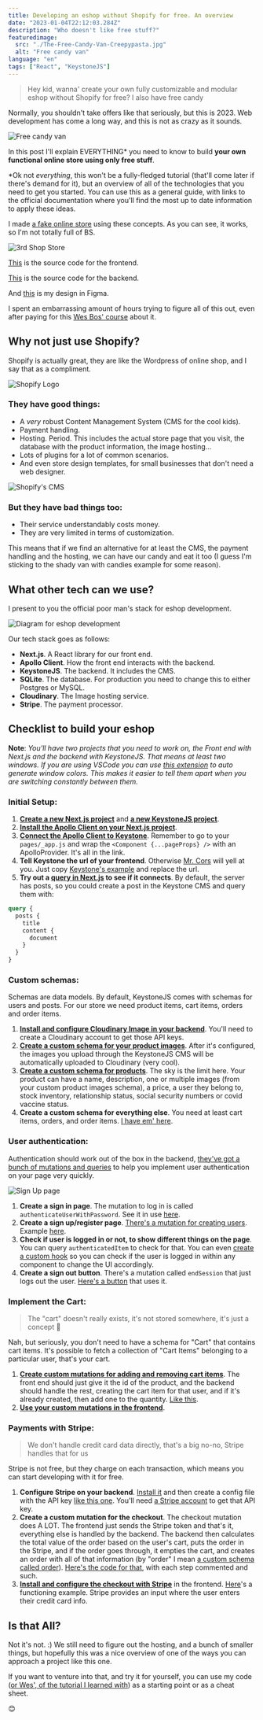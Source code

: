 ```yaml
---
title: Developing an eshop without Shopify for free. An overview
date: "2023-01-04T22:12:03.284Z"
description: "Who doesn't like free stuff?"
featuredimage:
  src: "./The-Free-Candy-Van-Creepypasta.jpg"
  alt: "Free candy van"
language: "en"
tags: ["React", "KeystoneJS"]
---
```


> Hey kid, wanna' create your own fully customizable and modular eshop without
> Shopify for free? I also have free candy

Normally, you shouldn't take offers like that seriously, but this is 2023. Web development has come a long way, and this is not as crazy as it sounds.

![Free candy van](./The-Free-Candy-Van-Creepypasta.jpg "Hey, are you alone? Want some candy?")

In this post I'll explain EVERYTHING* you need to know to build **your own functional online store using only free stuff**.

\*Ok not *everything*, this won't be a fully-fledged tutorial (that'll come later if there's demand for it), but an overview of all of the technologies that you need to get you started. You can use this as a general guide, with links to the official documentation where you'll find the most up to date information to apply these ideas.

I made [a fake online store](https://3rd-shop.vercel.app/) using these concepts. As you can see, it works, so I'm not totally full of BS.

![3rd Shop Store](./3rd-shop.png)

[This](https://github.com/carlos815/3rd-shop-frontend) is the source code for the frontend.

[This](https://github.com/carlos815/3rd-shop-backend) is the source code for the backend.

And [this](https://www.figma.com/file/9ggHbHWHxIXkcL0kUdF5Q0/3rd-Shop?node-id=9%3A241&t=QSw2DVPTPc4OyzmR-1) is my design in Figma.

I spent an embarrassing amount of hours trying to figure all of this out, even after paying for this [Wes Bos' course](https://advancedreact.com) about it. 


## Why not just use Shopify?

Shopify is actually great, they are like the Wordpress of online shop, and I say that as a compliment.

![Shopify Logo](./shopify-logo2.svg)

### They have good things:
- A *very* robust Content Management System (CMS for the cool kids).
- Payment handling.
- Hosting. Period. This includes the actual store page that you visit, the database with the product information, the image hosting... 
- Lots of plugins for a lot of common scenarios.
- And even store design templates, for small businesses that don't need a web designer.

![Shopify's CMS](./shopify-1.png "This is awesome CMS")

### But they have bad things too:

- Their service understandably costs money.
- They are very limited in terms of customization.

This means that if we find an alternative for at least the CMS, the payment handling and the hosting, we can have our candy and eat it too (I guess I'm sticking to the shady van with candies example for some reason).

## What other tech can we use?

I present to you the official poor man's stack for eshop development.

![Diagram for eshop development](./techstack-graph.svg)

Our tech stack goes as follows:
 - **Next.js**. A React library for our front end.
 - **Apollo Client**. How the front end interacts with the backend.
 - **KeystoneJS**. The backend. It includes the CMS.
 - **SQLite**. The database. For production you need to change this to either Postgres or MySQL.
 - **Cloudinary**. The Image hosting service.
 - **Stripe**. The payment processor.

## Checklist to build your eshop

**Note**: *You'll have two projects that you need to work on, the Front end with Next.js and the backend with KeystoneJS. That means at least two windows. If you are using VSCode you can use [this extension](https://marketplace.visualstudio.com/items?itemName=stuart.unique-window-colors) to auto generate window colors. This makes it easier to tell them apart when you are switching constantly between them.*

### Initial Setup:

1. [**Create a new Next.js project**](https://nextjs.org/docs/getting-started) and [**a new KeystoneJS project**](https://keystonejs.com/docs/getting-started). 
2. [**Install the Apollo Client on your Next.js project**](https://www.apollographql.com/docs/react/get-started#step-2-install-dependencies).
3. [**Connect the Apollo Client to Keystone**](https://www.apollographql.com/blog/apollo-client/next-js/next-js-getting-started/#creating-a-new-next-js-app). Remember to go to your ``pages/_app.js`` and wrap the ``<Component {...pageProps} />`` with an ApolloProvider. It's all in the link.
4. **Tell Keystone the url of your frontend**. Otherwise [Mr. Cors](https://developer.mozilla.org/en-US/docs/Web/HTTP/CORS) will yell at you. Just copy [Keystone's example](https://keystonejs.com/docs/config/config#server) and replace the url.
5. **Try out a [query in Next.js](https://www.apollographql.com/docs/react/data/queries/) to see if it connects**. By default, the server has posts, so you could create a post in the Keystone CMS and query them with: 
```graphQl
query {
  posts {
    title
    content {
      document
    }
  }
}
```

### Custom schemas:

Schemas are data models. By default, KeystoneJS comes with schemas for users and posts. For our store we need product items, cart items, orders and order items. 

1. [**Install and configure Cloudinary Image in your backend**](https://keystonejs.com/docs/fields/cloudinaryimage). You'll need to create a Cloudinary account to get those API keys.
2. [**Create a custom schema for your product images**](https://github.com/carlos815/3rd-shop-backend/blob/main/schemas/ProductImage.ts).  After it's configured, the images you upload through the KeystoneJS CMS will be automatically uploaded to Cloudinary (very cool).
3. [**Create a custom schema for products**](https://github.com/carlos815/3rd-shop-backend/blob/main/schemas/Product.ts). The sky is the limit here. Your product can have a name, description, one or multiple images (from your custom product images schema), a price, a user they belong to, stock inventory, relationship status, social security numbers or covid vaccine status.
4. **Create a custom schema for everything else**. You need at least cart items, orders, and order items. [I have em' here](https://github.com/carlos815/3rd-shop-backend/tree/main/schemas).

### User authentication:
Authentication should work out of the box in the backend, [they've got a bunch of mutations and queries](https://keystonejs.com/docs/config/auth) to help you implement user authentication on your page very quickly. 

![Sign Up page](./sign-up.png)


1. **Create a sign in page**.  The mutation to log in is called ``authenticateUserWithPassword``. See it in use [here](https://github.com/carlos815/3rd-shop-frontend/blob/main/pages/signin.tsx).
2. **Create a sign up/register page**. [There's a mutation for creating users](https://keystonejs.com/docs/graphql/overview#create-user). Example [here](https://github.com/carlos815/3rd-shop-frontend/blob/main/pages/signup.tsx).
3. **Check if user is logged in or not, to show different things on the page**. You can query ``authenticatedItem`` to check for that. You can even [create a custom hook](https://github.com/carlos815/3rd-shop-frontend/blob/main/components/User.js) so you can check if the user is logged in within any component to change the UI accordingly. 
4. **Create a sign out button**. There's a mutation called ``endSession`` that just logs out the user. [Here's a button](https://github.com/carlos815/3rd-shop-frontend/blob/main/components/SignOut.jsx) that uses it.

### Implement the Cart:

> The "cart" doesn't really exists, it's not stored somewhere, it's just a concept 🤯

Nah, but seriously, you don't need to have a schema for "Cart" that contains cart items. It's possible to fetch a collection of "Cart Items" belonging to a particular user, that's your cart.

1. [**Create custom mutations for adding and removing cart items**](https://keystonejs.com/docs/guides/schema-extension#using-keystone-s-graphql-extend). The front end should just give it the id of the product, and the backend should handle the rest, creating the cart item for that user, and if it's already created, then add one to the quantity. [Like this](https://github.com/carlos815/3rd-shop-backend/blob/main/mutations/addToCart.ts).
2. [**Use your custom mutations in the frontend**](https://github.com/carlos815/3rd-shop-frontend/blob/main/pages/product/%5Bid%5D.tsx). 


### Payments with Stripe:

> We don't handle credit card data directly, that's a big no-no, Stripe handles that for us

Stripe is not free, but they charge on each transaction, which means you can start developing with it for free.

1. **Configure Stripe on your backend**. [Install it](https://stripe.com/docs/api?lang=node) and then create a config file with the API key [like this one](https://github.com/carlos815/3rd-shop-backend/blob/main/lib/stripe.ts). You'll need [a Stripe account](https://dashboard.stripe.com/register) to get that API key.
2. **Create a custom mutation for the checkout**. The checkout mutation does A LOT. The frontend just sends the Stripe token and that's it, everything else is handled by the backend. The backend then calculates the total value of the order based on the user's cart, puts the order in the Stripe, and if the order goes through, it empties the cart, and creates an order with all of that information (by "order" I mean [a custom schema called order](https://github.com/carlos815/3rd-shop-backend/blob/main/schemas/Order.ts)). [Here's the code for that](https://github.com/carlos815/3rd-shop-backend/blob/main/mutations/checkout.ts), with each step commented and such.
3. [**Install and configure the checkout with Stripe**](https://stripe.com/docs/stripe-js/react) in the frontend. [Here](https://github.com/carlos815/3rd-shop-frontend/blob/main/components/Checkout.jsx)'s a functioning example. Stripe provides an input where the user enters their credit card info. 

## Is that All?

Not it's not. :) We still need to figure out the hosting, and a bunch of smaller things, but hopefully this was a nice overview of one of the ways you can approach a project like this one.

If you want to venture into that, and try it for yourself, you can use my code ([or Wes', of the tutorial I learned with](https://github.com/wesbos/Advanced-React)) as a starting point or as a cheat sheet.

😊